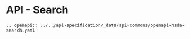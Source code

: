 # API - Search

```eval_rst
.. openapi:: ../../api-specification/_data/api-commons/openapi-hsda-search.yaml
```
